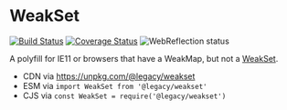 # WeakSet

[![Build Status](https://travis-ci.com/ungap/weakset.svg?branch=master)](https://travis-ci.com/ungap/weakset) [![Coverage Status](https://coveralls.io/repos/github/ungap/weakset/badge.svg?branch=master)](https://coveralls.io/github/ungap/weakset?branch=master) ![WebReflection status](https://offline.report/status/webreflection.svg)

A polyfill for IE11 or browsers that have a WeakMap, but not a [WeakSet](https://developer.mozilla.org/en-US/docs/Web/JavaScript/Reference/Global_Objects/WeakSet).

  * CDN via https://unpkg.com/@legacy/weakset
  * ESM via `import WeakSet from '@legacy/weakset'`
  * CJS via `const WeakSet = require('@legacy/weakset')`

